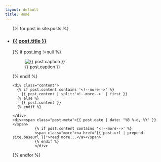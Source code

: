 ```yaml
---
layout: default
title: Home
---
```


<ul class="post-list">
    {% for post in site.posts %}
      <li>
<article class="post-article">
  <h3><a href="{{ post.url }}">{{ post.title }}</a></h3>
  
  {% if post.img !=null %}
          <figure>
              <img src="/img/posts/{{ post.img }}" class="post-img" alt="{{ post.caption }}">
            </a>
              <figcaption>{{ post.caption }}</figcaption>
          </figure>
  {% endif %}
          
    <div class="content">
      {% if post.content contains '<!--more-->' %}
        {{ post.content | split:'<!--more-->' | first }}
      {% else %}
        {{ post.content }}
      {% endif %}
  
    </div>
    <div><span class="post-meta">{{ post.date | date: "%B %-d, %Y" }}</span>
              {% if post.content contains '<!--more-->' %}
              <span class="more"><a href="{{ post.url | prepend: site.baseurl }}">read more...</a></span>
              {% endif %}
              </div>
</article>
  </li>
    {% endfor %}
  </ul>


